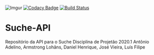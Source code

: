 ![Imgur](https://i.imgur.com/YR8fRkP.png)
[![Codacy Badge](https://api.codacy.com/project/badge/Grade/1904cb8f7d0e46c7bab894dcecb0413a)](https://app.codacy.com/gh/UFAPE-Projetao20201/suche_api?utm_source=github.com&utm_medium=referral&utm_content=UFAPE-Projetao20201/suche_api&utm_campaign=Badge_Grade_Settings)
[![Build Status](https://travis-ci.com/UFAPE-Projetao20201/suche_api.svg?branch=main)](https://travis-ci.com/UFAPE-Projetao20201/suche_api)
# Suche-API
Repositório da API para o Suche
Disciplina de Projetão 2020.1
Antônio Adelino, Armstrong Lohâns, Daniel Henrique, José Vieira, Luís Filipe 

<!-- #5 Teste de automação de deploy no Glitch -->
